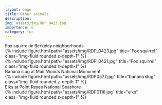 ```yaml
---
layout: page
title: Other animals
description: 
img: assets/img/RDP_0423.jpg
importance: 6
category: fun
---
```

<div class="caption">
    Fox squirrel in Berkeley neighborhoods
</div>

<div class="row align-items-center">
    <div class="col-sm-8 mt-3 mt-md-0">
        {% include figure.html path="assets/img/RDP_0423.jpg" title="Fox squirrel" class="img-fluid rounded z-depth-1" %}
    </div>
    <div class="col-sm mt-3 mt-md-0">
        {% include figure.html path="assets/img/RDP_0421.jpg" title="Fox squirrel" class="img-fluid rounded z-depth-1" %}
    </div>
</div>

<div class="caption">
    Banana slug at Muir Woods National Monument

<div class="container">
  <div class="row">
    <div class="col-sm">
    </div>
    <div class="col-sm">
      {% include figure.html path="assets/img/RDP0577.jpg" title="banana slug" class="img-fluid rounded z-depth-1" %}
    </div>
    <div class="col-sm">
    </div>
  </div>

<div class="caption">
    Elks at Point Reyes National Seashore

<div class="container">
  <div class="row">
    <div class="col-sm">
    </div>
    <div class="col-sm">
      {% include figure.html path="assets/img/RDP0116.jpg" title="elks" class="img-fluid rounded z-depth-1" %}
    </div>
    <div class="col-sm">
    </div>
  </div>
